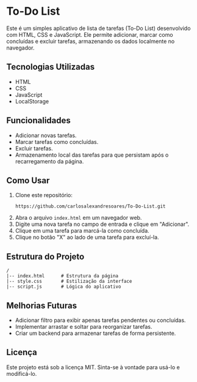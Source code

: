 # To-Do List

Este é um simples aplicativo de lista de tarefas (To-Do List) desenvolvido com HTML, CSS e JavaScript. Ele permite adicionar, marcar como concluídas e excluir tarefas, armazenando os dados localmente no navegador.

## Tecnologias Utilizadas

- HTML
- CSS
- JavaScript
- LocalStorage

## Funcionalidades

- Adicionar novas tarefas.
- Marcar tarefas como concluídas.
- Excluir tarefas.
- Armazenamento local das tarefas para que persistam após o recarregamento da página.

## Como Usar

1. Clone este repositório:
   ```
   https://github.com/carlosalexandresoares/To-Do-List.git
   ```
2. Abra o arquivo `index.html` em um navegador web.
3. Digite uma nova tarefa no campo de entrada e clique em "Adicionar".
4. Clique em uma tarefa para marcá-la como concluída.
5. Clique no botão "X" ao lado de uma tarefa para excluí-la.

## Estrutura do Projeto

```
/
|-- index.html      # Estrutura da página
|-- style.css       # Estilização da interface
|-- script.js       # Lógica do aplicativo
```

## Melhorias Futuras

- Adicionar filtro para exibir apenas tarefas pendentes ou concluídas.
- Implementar arrastar e soltar para reorganizar tarefas.
- Criar um backend para armazenar tarefas de forma persistente.

## Licença

Este projeto está sob a licença MIT. Sinta-se à vontade para usá-lo e modificá-lo.

